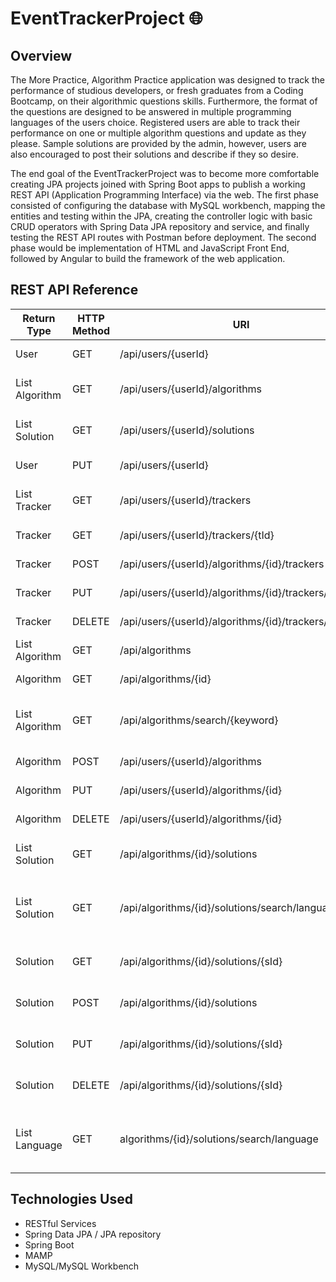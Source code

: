 # EventTrackerProject 🌐

## Overview
The More Practice, Algorithm Practice application was designed to track the performance of studious developers, or fresh graduates from a Coding Bootcamp, on their algorithmic questions skills. Furthermore, the format of the questions are designed to be answered in multiple programming languages of the users choice. Registered users are able to track their performance on one or multiple algorithm questions and update as they please. Sample solutions are provided by the admin, however, users are also encouraged to post their solutions and describe if they so desire.

The end goal of the EventTrackerProject was to become more comfortable creating JPA projects joined with Spring Boot apps to publish a working REST API (Application Programming Interface) via the web. The first phase consisted of configuring the database with MySQL workbench, mapping the entities and testing within the JPA, creating the controller logic with basic CRUD operators with Spring Data JPA repository and service, and finally testing the REST API routes with Postman before deployment. The second phase would be implementation of HTML and JavaScript Front End, followed by Angular to build the framework of the web application.

## REST API Reference
| Return Type      | HTTP Method | URI                  | Request Body | Purpose            |
|------------------|-------------|----------------------|--------------|--------------------|
| User            | GET         | /api/users/{userId}  |              | Retrieve User      |
| List Algorithm            | GET         | /api/users/{userId}/algorithms  |              | Retrieve User Algorithms      |
| List Solution            | GET         | /api/users/{userId}/solutions  |              | Retrieve User Solutions      |
| User            | PUT         | /api/users/{userId}  |              | Update User      |
| List Tracker            | GET         | /api/users/{userId}/trackers  |              | Retrieve User Trackers      |
| Tracker            | GET         | /api/users/{userId}/trackers/{tId}  |              | Retrieve a Tracker      |
| Tracker            | POST         | /api/users/{userId}/algorithms/{id}/trackers  |              | Create Tracker      |
| Tracker            | PUT         | /api/users/{userId}/algorithms/{id}/trackers/{tId}  |              | Update Tracker      |
| Tracker            | DELETE         | /api/users/{userId}/algorithms/{id}/trackers/{tId}  |              | Update Tracker      |
| List Algorithm            | GET         | /api/algorithms |              | Retrieve Algorithms      |
| Algorithm            | GET         | /api/algorithms/{id} |              | Retrieve a Algorithm      |
| List Algorithm            | GET       | /api/algorithms/search/{keyword} |              | Search Algorithm  with keyword    |
| Algorithm            | POST         | /api/users/{userId}/algorithms |              | Create a Algorithm      |
| Algorithm            | PUT         | /api/users/{userId}/algorithms/{id} |              | Update a Algorithm      |
| Algorithm            | DELETE       | /api/users/{userId}/algorithms/{id} |              | Delete a Algorithm      |
| List Solution             | GET       | /api/algorithms/{id}/solutions |              | Retrieve Algorithm Solutions     |
| List Solution             | GET       | /api/algorithms/{id}/solutions/search/language/{lId} |              | Retrieve Algorithm Solutions by Language    |
| Solution            | GET       | /api/algorithms/{id}/solutions/{sId} |              | Retrieve a Algorithm Solution    |
| Solution            | POST       | /api/algorithms/{id}/solutions |              | Create a Algorithm Solution    |
| Solution            | PUT       | /api/algorithms/{id}/solutions/{sId} |              | Update a Algorithm Solution    |
| Solution            | DELETE       | /api/algorithms/{id}/solutions/{sId} |              | Delete a Algorithm Solution    |
| List Language             | GET       | algorithms/{id}/solutions/search/language |              | Retrieve Languages of Algorithm Solution   |



## Technologies Used
* RESTful Services
* Spring Data JPA / JPA repository
* Spring Boot
* MAMP
* MySQL/MySQL Workbench
